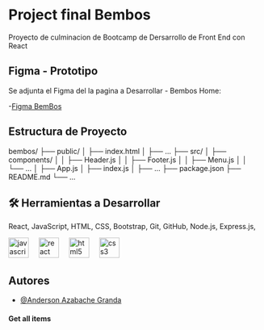 # Project final Bembos

Proyecto de culminacion de Bootcamp de Dersarrollo de Front End con React


## Figma - Prototipo

Se adjunta el Figma del la pagina a Desarrollar - Bembos Home:

-[Figma BemBos](https://www.figma.com/design/uq0CZXO4XShUVu2DPHo8aB/HOME-BEMBOS?node-id=3-2)


## Estructura de Proyecto

bembos/
├── public/
│   ├── index.html
│   ├── ...
├── src/
│   ├── components/
│   │   ├── Header.js
│   │   ├── Footer.js
│   │   ├── Menu.js
│   │   └── ...
│   ├── App.js
│   ├── index.js
│   ├── ...
├── package.json
├── README.md
└── ...

## 🛠 Herramientas a Desarrollar

React, JavaScript, HTML, CSS, Bootstrap, Git, GitHub, Node.js, Express.js,

  <img src="https://cdn.jsdelivr.net/gh/devicons/devicon/icons/javascript/javascript-original.svg" height="40" alt="javascript logo"  />
  <img width="12" />
  <img src="https://cdn.jsdelivr.net/gh/devicons/devicon/icons/react/react-original.svg" height="40" alt="react logo"  />
  <img width="12" />
  <img src="https://cdn.jsdelivr.net/gh/devicons/devicon/icons/html5/html5-original.svg" height="40" alt="html5 logo"  />
  <img width="12" />
  <img src="https://cdn.jsdelivr.net/gh/devicons/devicon/icons/css3/css3-original.svg" height="40" alt="css3 logo"  />

## Autores

- [@Anderson Azabache Granda]([https://www.github.com/octokatherine](https://github.com/vazabacheg/))

#### Get all items
